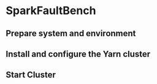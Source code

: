 # SparkFaultBench
## Prepare system and environment
## Install and configure the Yarn cluster
## Start Cluster
